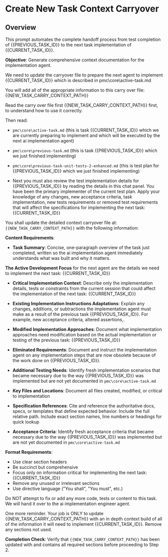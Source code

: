 # Create New Task Context Carryover

## Overview
This prompt automates the complete handoff process from test completion of {{PREVIOUS_TASK_ID}} to the next task implementation of {{CURRENT_TASK_ID}}.

**Objective**: Generate comprehensive context documentation for the implementation agent.

We need to update the carryover file to prepare the next agent to implement {{CURRENT_TASK_ID}} which is described in pmc\core\active-task.md

You will add all of the appropriate information to this carry over file:
{{NEW_TASK_CARRY_CONTEXT_PATH}}

Read the carry over file first {{NEW_TASK_CARRY_CONTEXT_PATH}} first, to understand how to use it correctly.

Then read:
- `pmc\core\active-task.md` (this is task {{CURRENT_TASK_ID}} which we are currently preparing to implement and which will be executed by the next ai implementation agent)

- `pmc\core\previous-task.md` (this is task {{PREVIOUS_TASK_ID}} which we just finished implementing)

- `pmc\core\previous-task-unit-tests-2-enhanced.md` (this is test plan for {{PREVIOUS_TASK_ID}} which we just finished implementing)

- Next you must also review the test implementation details for {{PREVIOUS_TASK_ID}} by reading the details in this chat panel. You have been the primary implementer of the current test plan. Apply your knowledge of any changes, new acceptance criteria, task implementation, new tests requirements or removed test requirements that will affect the specifications for implementing the next task: {{CURRENT_TASK_ID}}

You shall update the detailed context carryover file at: `{{NEW_TASK_CARRY_CONTEXT_PATH}}` with the following information:

**Content Requirements**:
- **Task Summary**: Concise, one-paragraph overview of the task just completed, written so the ai implementation agent immediately understands what was built and why it matters.

**The Active Development Focus** for the next agent are the details we need to implement the next task: {{CURRENT_TASK_ID}}

- **Critical Implementation Context**: Describe only the implementation details, tests or constraints from the current session that could affect the implementation of the next task: {{CURRENT_TASK_ID}}

- **Existing Implementation Instructions Adaptations**: Explain any changes, additions, or subtractions the implementation agent must make as a result of the previous task {{PREVIOUS_TASK_ID}}. For example, new acceptance criteria, altered assertions,.

- **Modified Implementation Approaches**: Document what implementation approaches need modification based on the actual implementation or testing of the previous task: {{PREVIOUS_TASK_ID}}

- **Eliminated Requirements**: Document and instruct the implementation agent on any implementation steps that are now obsolete because of the work done on {{PREVIOUS_TASK_ID}}.

- **Additional Testing Needs**: Identify fresh implementation scenarios that became necessary due to the way {{PREVIOUS_TASK_ID}} was implemented but are not yet documented in `pmc\core\active-task.md`

- **Key Files and Locations**: Document all files created, modified, or critical to implementation
- **Specification References**: Cite and reference the authoritative docs, specs, or templates that define expected behavior. Include the full relative path. Include exact section names, line numbers or headings for quick lookup

- **Acceptance Criteria**: Identify fresh acceptance criteria that became necessary due to the way {{PREVIOUS_TASK_ID}} was implemented but are not yet documented in `pmc\core\active-task.md`

**Format Requirements**:
- Use clear section headers
- Be succinct but comprehensive
- Focus only on information critical for implementing the next task: {{CURRENT_TASK_ID}}
- Remove any unused or irrelevant sections
- Use directive language ("You shall", "You must", etc.)

Do NOT attempt to fix or add any more code, tests or content to this task. We will hand it over to the ai implementation engineer agent.  

One more reminder. Your job is ONLY to update {{NEW_TASK_CARRY_CONTEXT_PATH}} with an in depth context build of all of the information it will need to implement {{CURRENT_TASK_ID}}. Remove any sections not used.

**Completion Check**: Verify that `{{NEW_TASK_CARRY_CONTEXT_PATH}}` has been updated with and contains all required sections before proceeding to Step 2.
